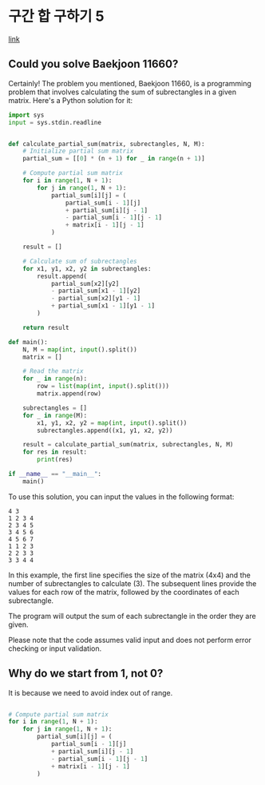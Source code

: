 # 구간 합 구하기 5

[link](https://www.acmicpc.net/problem/11660)

## Could you solve Baekjoon 11660?

Certainly! The problem you mentioned, Baekjoon 11660, is a programming problem that involves calculating the sum of subrectangles in a given matrix. Here's a Python solution for it:

```python
import sys
input = sys.stdin.readline


def calculate_partial_sum(matrix, subrectangles, N, M):
    # Initialize partial sum matrix
    partial_sum = [[0] * (n + 1) for _ in range(n + 1)]

    # Compute partial sum matrix
    for i in range(1, N + 1):
        for j in range(1, N + 1):
            partial_sum[i][j] = (
                partial_sum[i - 1][j]
                + partial_sum[i][j - 1]
                - partial_sum[i - 1][j - 1]
                + matrix[i - 1][j - 1]
            )

    result = []

    # Calculate sum of subrectangles
    for x1, y1, x2, y2 in subrectangles:
        result.append(
            partial_sum[x2][y2]
            - partial_sum[x1 - 1][y2]
            - partial_sum[x2][y1 - 1]
            + partial_sum[x1 - 1][y1 - 1]
        )

    return result

def main():
    N, M = map(int, input().split())
    matrix = []

    # Read the matrix
    for _ in range(n):
        row = list(map(int, input().split()))
        matrix.append(row)

    subrectangles = []
    for _ in range(M):
        x1, y1, x2, y2 = map(int, input().split())
        subrectangles.append((x1, y1, x2, y2))

    result = calculate_partial_sum(matrix, subrectangles, N, M)
    for res in result:
        print(res)

if __name__ == "__main__":
    main()
```

To use this solution, you can input the values in the following format:

```
4 3
1 2 3 4
2 3 4 5
3 4 5 6
4 5 6 7
1 1 2 3
2 2 3 3
3 3 4 4
```

In this example, the first line specifies the size of the matrix (4x4) and the number of subrectangles to calculate (3). The subsequent lines provide the values for each row of the matrix, followed by the coordinates of each subrectangle.

The program will output the sum of each subrectangle in the order they are given.

Please note that the code assumes valid input and does not perform error checking or input validation.

## Why do we start from 1, not 0?

It is because we need to avoid index out of range. 

```python

# Compute partial sum matrix
for i in range(1, N + 1):
    for j in range(1, N + 1):
        partial_sum[i][j] = (
            partial_sum[i - 1][j]
            + partial_sum[i][j - 1]
            - partial_sum[i - 1][j - 1]
            + matrix[i - 1][j - 1]
        )
```

